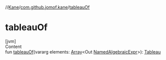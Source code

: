 //[Kane](../index.md)/[com.github.jomof.kane](index.md)/[tableauOf](tableau-of.md)



# tableauOf  
[jvm]  
Content  
fun [tableauOf](tableau-of.md)(vararg elements: [Array](https://kotlinlang.org/api/latest/jvm/stdlib/kotlin/-array/index.html)<Out [NamedAlgebraicExpr](-named-algebraic-expr/index.md)>): [Tableau](-tableau/index.md)  




